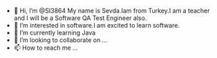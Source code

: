 - 👋 Hi, I’m @SI3864 My name is Sevda.Iam from Turkey.I am  a teacher and I will be a Software QA Test Engineer also. 
- 👀 I’m interested in software.I am excited to learn software.
- 🌱 I’m currently learning Java
- 💞️ I’m looking to collaborate on ...
- 📫 How to reach me ...

<!---
SI3864/SI3864 is a ✨ special ✨ repository because its `README.md` (this file) appears on your GitHub profile.
You can click the Preview link to take a look at your changes.
--->
